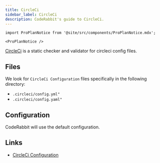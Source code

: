```yaml
---
title: CircleCi
sidebar_label: CircleCi
description: CodeRabbit's guide to CircleCi.
---
```


```mdx-code-block
import ProPlanNotice from '@site/src/components/ProPlanNotice.mdx';

<ProPlanNotice />
```

[CircleCi](https://circleci.com/) is a static checker and validator for circleci config files.

## Files

We look for `CircleCi Configuration` files specifically in the following directory:

- `.circleci/config.yml"`
- `.circleci/config.yaml"`

## Configuration

CodeRabbit will use the default configuration.

## Links

- [CircleCi Configuration](https://circleci.com/docs/configuration-reference/)
